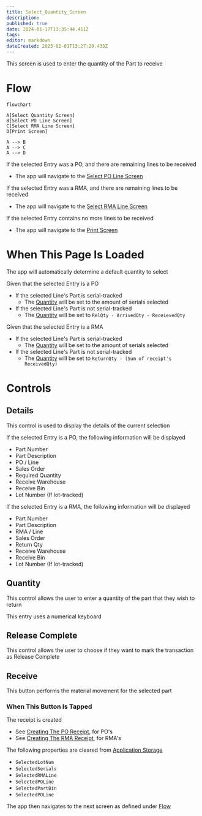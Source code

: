 ```yaml
---
title: Select_Quantity_Screen
description: 
published: true
date: 2024-01-17T13:35:44.411Z
tags: 
editor: markdown
dateCreated: 2023-02-01T13:27:20.433Z
---
```


This screen is used to enter the quantity of the Part to receive

# Flow
```mermaid
flowchart

A[Select Quantity Screen]
B[Select PO Line Screen]
C[Select RMA Line Screen]
D[Print Screen]

A --> B
A --> C
A --> D
```
If the selected Entry was a PO, and there are remaining lines to be received
- The app will navigate to the [Select PO Line Screen](./Select_PO_Line_Screen.md)

If the selected Entry was a RMA, and there are remaining lines to be received
- The app will navigate to the [Select RMA Line Screen](./Select_RMA_Line_Screen.md)

If the selected Entry contains no more lines to be received
- The app will navigate to the [Print Screen](./Print_Screen.md)


# When This Page Is Loaded
The app will automatically determine a default quantity to select

Given that the selected Entry is a PO
- If the selected Line's Part is serial-tracked
	- The [Quantity](#quantity) will be set to the amount of serials selected
- If the selected Line's Part is not serial-tracked
	- The [Quantity](#quantity) will be set to `RelQty - ArrivedQty - ReceievedQty`

Given that the selected Entry is a RMA
- If the selected Line's Part is serial-tracked
	- The [Quantity](#quantity) will be set to the amount of serials selected
- If the selected Line's Part is not serial-tracked
	- The [Quantity](#quantity) will be set to `ReturnQty - (Sum of receipt's ReceivedQty)`

# Controls
## Details
This control is used to display the details of the current selection

If the selected Entry is a PO, the following information will be displayed
- Part Number
- Part Description
- PO / Line
- Sales Order
- Required Quantity
- Receive Warehouse
- Receive Bin
- Lot Number (If lot-tracked)

If the selected Entry is a RMA, the following information will be displayed
- Part Number
- Part Description
- RMA / Line
- Sales Order
- Return Qty
- Receive Warehouse
- Receive Bin
- Lot Number (If lot-tracked)
## Quantity
This control allows the user to enter a quantity of the part that they wish to return

This entry uses a numerical keyboard

## Release Complete
This control allows the user to choose if they want to mark the transaction as Release Complete

## Receive
This button performs the material movement for the selected part

### When This Button Is Tapped
The receipt is created
- See [Creating The PO Receipt](../Epicor_Processes.md#creating-the-po-receipt), for PO's
- See [Creating The RMA Receipt](../Epicor_Processes.md#creating-the-rma-receipt), for RMA's

The following properties are cleared from [Application Storage](../../../Application_Storage.md)
- `SelectedLotNum`
- `SelectedSerials`
- `SelectedRMALine`
- `SelectedPOLine`
- `SelectedPartBin`
- `SelectedPOLine`

The app then navigates to the next screen as defined under [Flow](#flow)
